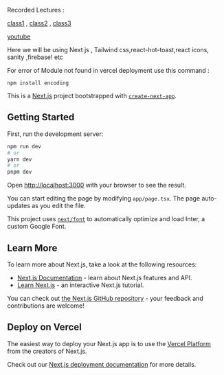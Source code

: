 Recorded Lectures :


[class1](https://www.youtube.com/watch?v=NgoGiTMciq8&list=PL0VhnZARkgZOQ_S-OlkS3ypYFN2gfrv_S)
,
[class2](https://www.youtube.com/watch?v=V8FkyS4SMFQ&list=PL0VhnZARkgZOQ_S-OlkS3ypYFN2gfrv_S&index=2)
,
[class3](https://www.youtube.com/watch?v=-dEKKijgpSQ&list=PL0VhnZARkgZOQ_S-OlkS3ypYFN2gfrv_S&index=3)



[youtube](https://www.youtube.com/@leadingbright2580)


Here we will be using Next js , Tailwind css,react-hot-toast,react icons, sanity ,firebase! etc

For error of Module not found in vercel deployment use this command : 
```terminal
npm install encoding
```
This is a [Next.js](https://nextjs.org/) project bootstrapped with [`create-next-app`](https://github.com/vercel/next.js/tree/canary/packages/create-next-app).

## Getting Started

First, run the development server:

```bash
npm run dev
# or
yarn dev
# or
pnpm dev
```

Open [http://localhost:3000](http://localhost:3000) with your browser to see the result.

You can start editing the page by modifying `app/page.tsx`. The page auto-updates as you edit the file.

This project uses [`next/font`](https://nextjs.org/docs/basic-features/font-optimization) to automatically optimize and load Inter, a custom Google Font.

## Learn More

To learn more about Next.js, take a look at the following resources:

- [Next.js Documentation](https://nextjs.org/docs) - learn about Next.js features and API.
- [Learn Next.js](https://nextjs.org/learn) - an interactive Next.js tutorial.

You can check out [the Next.js GitHub repository](https://github.com/vercel/next.js/) - your feedback and contributions are welcome!

## Deploy on Vercel

The easiest way to deploy your Next.js app is to use the [Vercel Platform](https://vercel.com/new?utm_medium=default-template&filter=next.js&utm_source=create-next-app&utm_campaign=create-next-app-readme) from the creators of Next.js.

Check out our [Next.js deployment documentation](https://nextjs.org/docs/deployment) for more details.
